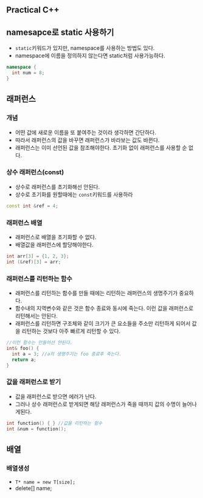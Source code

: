 ## Practical C++

## namesapce로 static 사용하기
* `static`키워드가 있지만, namespace를 사용하는 방법도 있다.
* namespace에 이름을 정의하지 않는다면 static처럼 사용가능하다.
```cpp
namespace {
  int num = 8;
}
```

## 래퍼런스
### 개념
* 어떤 값에 새로운 이름을 또 붙여주는 것이라 생각하면 간단하다.
* 따라서 래퍼런스의 값을 바꾸면 래퍼런스가 바라보는 값도 바뀐다.
* 래퍼런스는 이미 선언된 값을 참조해야한다. 초기화 없이 래퍼런스를 사용할 순 없다.
### 상수 래퍼런스(const)
* 상수로 래퍼런스를 초기화해선 안된다.
* 상수로 초기화를 원할때에는 `const`키워드를 사용하라
```cpp
const int &ref = 4;
```
### 래퍼런스 배열
* 래퍼런스로 배열을 초기화할 수 없다.
* 배열값을 래퍼런스에 할당해야한다.
```cpp
int arr[3] = {1, 2, 3};
int (&ref)[3] = arr;
```
### 래퍼런스를 리턴하는 함수
* 래퍼런스를 리턴하는 함수를 만들 때에는 리턴하는 래퍼런스의 생명주기가 중요하다.
* 함수내의 지역변수와 같은 것은 함수 종료와 동시에 죽는다. 이런 값을 래퍼런스로 리턴해서는 안된다.
* 래퍼런스를 리턴하면 구조체와 같이 크기가 큰 요소들을 주소만 리턴하게 되어서 값을 리턴하는 것보다 아주 빠르게 리턴할 수 있다.
```cpp
//이런 함수는 만들어선 안된다.
int& foo() {
  int a = 3; //a의 생명주기는 foo 종료후 죽는다.
  return a;
}
```
### 값을 래퍼런스로 받기
* 값을 래퍼런스로 받으면 에러가 난다.
* 그러나 상수 래퍼런스로 받게되면 해당 래퍼런스가 죽을 때까지 값의 수명이 늘어나게된다.
```cpp
int function() { } //값을 리턴하는 함수
int &num = function();
```

## 배열
### 배열생성
* `T* name = new T[size];`
* delete[] name;

